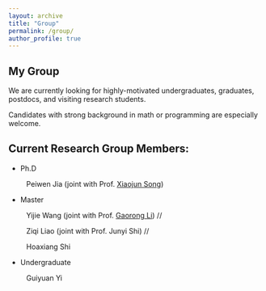 ```yaml
---
layout: archive
title: "Group"
permalink: /group/
author_profile: true
---
```


**My Group**
------
We are currently looking for highly-motivated undergraduates, graduates, postdocs, and visiting research students.

Candidates with strong background in math or programming are especially welcome.



**Current Research Group Members:**
------
 * Ph.D

&emsp;  &ensp; &thinsp;  Peiwen Jia (joint with Prof. <a href="[https://stat.bnu.edu.cn/zwjl/247617.htm](https://www.gsm.pku.edu.cn/faculty/sxj/)">Xiaojun Song</a>)

 * Master


&emsp;  &ensp; &thinsp; Yijie Wang (joint with Prof. <a href="https://stat.bnu.edu.cn/zwjl/247617.htm">Gaorong Li</a>) //


&emsp;  &ensp; &thinsp; Ziqi Liao (joint with Prof. Junyi Shi) //


&emsp;  &ensp; &thinsp; Hoaxiang Shi

 * Undergraduate

&emsp;  &ensp; &thinsp; Guiyuan Yi 

